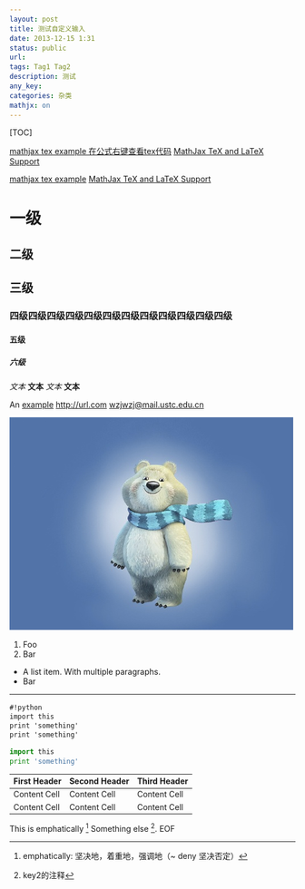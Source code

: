 ```yaml
---
layout: post
title: 测试自定义输入
date: 2013-12-15 1:31
status: public
url:
tags: Tag1 Tag2
description: 测试
any_key:
categories: 杂类
mathjx: on
---
```


[TOC]

<script type="math/tex; mode=display">
\left( \sum_{k=1}^n a_k b_k \right)^2  \\ \sqrt{3x-1}+(1+x)^2     
</script>
[mathjax tex example 在公式右键查看tex代码](http://www.mathjax.org/demos/tex-samples/)
[MathJax TeX and LaTeX Support](http://docs.mathjax.org/en/latest/tex.html)
<script type="math/tex; mode=display">
     \begin{aligned}
     \nabla \times \vec{\mathbf{B}} -\, \frac1c\, \frac{\partial\vec{\mathbf{E}}}{\partial t} & = \frac{4\pi}{c}\vec{\mathbf{j}}   \\\
      \nabla \cdot \vec{\mathbf{E}} & = 4 \pi \rho   \\\
     \nabla \times \vec{\mathbf{E}}\, +\, \frac1c\, \frac{\partial\vec{\mathbf{B}}}{\partial t} & = \vec{\mathbf{0}}  \\\
     \nabla \cdot \vec{\mathbf{B}} & = 0 \end{aligned}
\space \space \space \space \space \space \sqrt{3x-1}+(1+x)^2
</script>

<script type="math/tex; mode=display">
\left( \sum_{k=1}^n a_k b_k \right)^2  \\ \sqrt{3x-1}+(1+x)^2     
</script>
[mathjax tex example](http://www.mathjax.org/demos/tex-samples/)
[MathJax TeX and LaTeX Support](http://docs.mathjax.org/en/latest/tex.html)
<script type="math/tex; mode=display">
     \begin{aligned}
     \nabla \times \vec{\mathbf{B}} -\, \frac1c\, \frac{\partial\vec{\mathbf{E}}}{\partial t} & = \frac{4\pi}{c}\vec{\mathbf{j}}   \\\
      \nabla \cdot \vec{\mathbf{E}} & = 4 \pi \rho   \\\
     \nabla \times \vec{\mathbf{E}}\, +\, \frac1c\, \frac{\partial\vec{\mathbf{B}}}{\partial t} & = \vec{\mathbf{0}}  \\\
     \nabla \cdot \vec{\mathbf{B}} & = 0 \end{aligned}
\space \space \space \space \space \space \sqrt{3x-1}+(1+x)^2
</script>


# 一级
## 二级
## 三级
### 四级四级四级四级四级四级四级四级四级四级四级四级
#### 五级
##### 六级

*文本*   **文本**
_文本_   __文本__

An [example](http://url.com/)
<http://url.com>
<wzjwzj@mail.ustc.edu.cn>

![alt text](/images/figures/bearlogo.jpg)

1.  Foo
2.  Bar

*   A list item.
    With multiple paragraphs.
*   Bar

-----------
    #!python
    import this
    print 'something'
    print 'something'


```python
import this
print 'something'
```

First Header | Second Header | Third Header
------------ | ------------- | ------------
Content Cell | Content Cell  | Content Cell
Content Cell | Content Cell  | Content Cell


This is emphatically [^1]
Something else [^key2].
EOF

[^1]: emphatically: 坚决地，着重地，强调地（~ deny 坚决否定）
[^key2]: key2的注释
